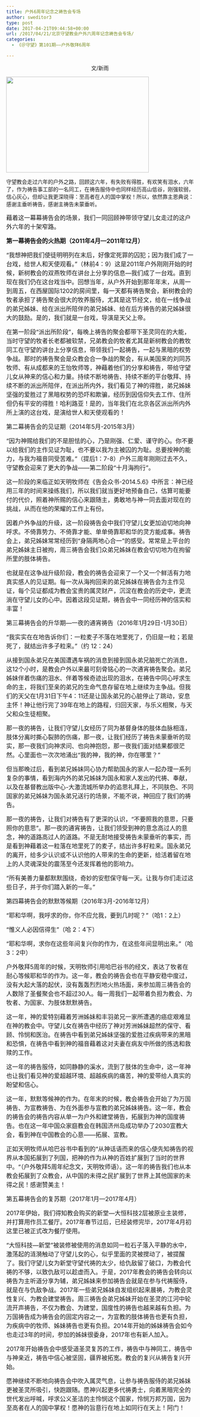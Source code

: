 ```yaml
---
title: 户外6周年记念之祷告会专场
author: sweditor3
type: post
date: 2017-04-21T09:44:58+00:00
url: /2017/04/21/北京守望教会户外六周年记念祷告会专场/
categories:
  - 《＠守望》第101期——户外敬拜6周年

---
```

<p style="text-align: center;">
  文/新雨
</p>

<img class="aligncenter wp-image-15217" src="http://t5.shwchurch.org/wp-content/uploads/2017/04/2012年复活节祷告会02.jpg" alt="" width="383" height="257" />

守望教会走过六年的户外之路，回顾这六年，有失败有得胜，有欢笑有泪水，六年了，作为祷告事工部的一名同工，在祷告服侍中也同样经历高山低谷，刚强软弱，信心灰心，但却让我更深晓得：至高者在人的国中掌权！所以，依然靠主恩典说：感谢主垂听祷告，感谢主祷告未蒙垂听。

<span style="font-size: 12pt;">藉着这一幕幕祷告会的场景，我们一同回顾神带领守望儿女走过的这户外六年的十架窄路。</span>

<span style="font-size: 12pt;"><strong>第一幕祷告会的火热期（2011年4月&#8212;2011年12月）</strong></span>

<span style="font-size: 12pt;">“我想神把我们使徒明明列在末后，好像定死罪的囚犯；因为我们成了一台戏，给世人和天使观看。”（林前4：9）这是2011年户外刚刚开始的时候，新树教会的双燕牧师在讲台上分享的信息—我们成了一台戏。直到现在我们仍在这台戏当中。回想当年，从户外开始到那年年末，从周一到周五，在西屋国际1202的房间里，每一天都有祷告聚会，新树教会的牧者承担了祷告聚会很大的牧养服侍，尤其是这节经文，给在一线争战的弟兄姊妹、给在派出所陪伴的弟兄姊妹、给在后方祷告的弟兄姊妹很大的鼓励。是的，我们就是一台戏，导演是天父上帝。</span>

<span style="font-size: 12pt;">在第一阶段“派出所阶段”，每晚上祷告的聚会都带下圣灵同在的大能，当时守望的牧者长老都被软禁，兄弟教会的牧者尤其是新树教会的教牧同工在守望的讲台上分享信息，带领我们一起祷告，一起与黑暗的权势争战。那时的祷告聚会是众教会合一争战的聚会，有从美国来的刘同苏牧师、有从成都来的王怡牧师等，神藉着他们的分享和祷告，带给守望儿女从神来的信心和力量。持续不断地祷告、持续不断的平台敬拜、持续不断的派出所陪伴，在派出所内外，我们看见了神的得胜，弟兄姊妹坚强的爱胜过了黑暗权势的恐吓和欺骗，经历到因信仰失去工作、住所但仍有平安的得胜！哈利路亚！是的，当年我们在北京各区派出所内外所上演的这台戏，是演给世人和天使观看的！</span>

<span style="font-size: 12pt;">第二幕祷告会的见证期（2014年5月-2015年3月）</span>

<span style="font-size: 12pt;">“因为神赐给我们的不是胆怯的心，乃是刚强、仁爱、谨守的心。你不要以给我们的主作见证为耻，也不要以我为主被囚的为耻。总要按神的能力，与我为福音同受苦难。”（提后1：7-8）户外三周年刚刚过去不久，守望教会迎来了更大的争战——第二阶段“十月海拘行”。</span>

<span style="font-size: 12pt;">这一阶段的来临正如天明牧师在《告会众书-2014.5.6》中所言：神已经用三年的时间来操练我们，所以我们就当更好地预备自己，估算可能要付的代价，照着神所赐的信心来跟随主，勇敢地与神一同去面对现在的挑战，从而在他的荣耀的工作上有份。</span>

<span style="font-size: 12pt;">因着户外争战的升级，这一阶段祷告会中我们守望儿女更加迫切地向神呼求。不倚靠势力、不倚靠才能、单单倚靠耶和华的灵方能成事。祷告会上，弟兄姊妹常常经历到“身隔两地心合一”的感受。常常是上平台的弟兄姊妹主日被拘，周三祷告会我们众弟兄姊妹在教会切切地为在拘留所里的肢体祷告。</span>

<span style="font-size: 12pt;">也就是在这争战升级阶段，教会的祷告会迎来了一个又一个鲜活有力地真实感人的见证期。每一次从海拘回来的弟兄姊妹在祷告会为主作见证，每个见证都成为教会宝贵的属灵财产，沉淀在教会的历史中，更流淌在守望儿女的心中。因着这段见证期，祷告会中一同经历神的信实和丰富！</span>

<span style="font-size: 12pt;">第三幕祷告会的升华期—一夜的通宵祷告（2016年1月29日-1月30日）</span>

<span style="font-size: 12pt;">“我实实在在地告诉你们：一粒麦子不落在地里死了，仍旧是一粒；若是死了，就结出许多子粒来。”（约 12：24）</span>

<span style="font-size: 12pt;">从接到国永弟兄在美国遭遇车祸的消息到接到国永弟兄脑死亡的消息，这12个小时，是教会户外以来最可刻骨铭心的一次通宵祷告聚会。弟兄姊妹伴着伤痛的泪水、伴着等候奇迹出现的泪水，在祷告中同心呼求生命的主，将我们至亲的弟兄的生命气息存留在地上继续为主争战。但我们的天父在1月31日下午4：11还是让国永弟兄的心脏停止了跳动，安息主怀！神让他行完了39年在地上的路程，归回天家，与乐义相聚，与天父和众生徒相聚。</span>

<span style="font-size: 12pt;">那一夜的祷告，让我们守望儿女经历了同为基督身体的肢体血脉相连，肢体分离时撕心裂肺的伤痛，那一夜，让我们经历了祷告未蒙垂听的现实，那一夜我们向神求问、也向神抱怨，那一夜我们面对结果都很茫然。心里面也一次次地涌出“我的神，我的神，你在哪里？”</span>

<span style="font-size: 12pt;">但当那晚过后，看到弟兄姊妹同心协力帮助国永的家人一起办理一系列复杂的事情，看到海内外的弟兄姊妹为国永和家人发出的代祷、奉献，以及在基督教出版中心-大激流城所举办的追思礼拜上，不同肤色、不同国家的弟兄姊妹为国永弟兄送行的场景，不能不说，神回应了我们的祷告。</span>

<span style="font-size: 12pt;">那一夜的祷告，让我们对祷告有了更深的认识，“不要照我的意思，只要照你的意思”。那一夜的通宵祷告，让我们领受到神的意念高过人的意念，神的道路高过人的道路。不是无耐地接受祷告未蒙垂听的事实，而是看到神藉着这一粒落在地里死了的麦子，结出许多籽粒来。国永弟兄的离开，给多少认识或不认识他的人带来的生命的更新，给活着留在地上的人灵魂深处的震荡至今还发挥着他的影响力。</span>

<span style="font-size: 12pt;">“所有美善力量都默默围绕，奇妙的安慰保守每一天。让我与你们走过这些日子，并于你们踏入新的一年。”</span>

<span style="font-size: 12pt;">第四幕祷告会的默默等候期（2016年3月-2016年12月）</span>

<span style="font-size: 12pt;">“耶和华啊，我呼求的你，你不应允我，要到几时呢？”（哈1：2上）</span>

<span style="font-size: 12pt;">“惟义人必因信得生”（哈 2：4下）</span>

<span style="font-size: 12pt;">“耶和华啊，求你在这些年间复兴你的作为，在这些年间显明出来。”（哈3：2中）</span>

<span style="font-size: 12pt;">户外敬拜5周年的时候，天明牧师引用哈巴谷书的经文，表达了牧者在耐心等候耶和华的作为。这一年，教会的祷告会也在平静安稳中度过，没有大起大落的起伏，没有轰轰烈烈地火热场面，来参加周三祷告会的人数除了圣餐聚会也不超过30人。每一周我们一起带着负担为教会、为牧者、为国家、为肢体默默祷告。</span>

<span style="font-size: 12pt;">这一年，神的爱特别藉着芳洲姊妹和丰羽弟兄一家所遭遇的癌症艰难显在神的教会中。守望儿女在祷告中经历了神对芳洲姊妹超然的保守、看顾、怜悯和医治。在祷告中看到弟兄姊妹坚强的爱胜过疾病带来的黑暗和恐惧，在祷告中看到神的福音藉着这对夫妻在病友中所做的拣选和救赎的工作。</span>
  
<span style="font-size: 12pt;">这一年的祷告服侍，如同静静的溪水，流到了肢体的生命中，这一年神也让我们看见神的爱超越环境、超越疾病的痛苦，神的爱带给人真实的盼望和信心。</span>

<span style="font-size: 12pt;">这一年，默默等候神的作为。在年末的时候，教会祷告会开始了为万国祷告、为宣教祷告、为在外面参与宣教的弟兄姊妹祷告。这一年，教会的祷告会的祷告内容从单一为户外和建堂祷告，拓展到为神的国度祷告。也在这一年中国众家庭教会在韩国济州岛成功举办了2030宣教大会，看到神在中国教会的心意——拓展、宣教。</span>

<span style="font-size: 12pt;">正如天明牧师从哈巴谷书中看到的“从神话语而来的信心使先知祷告的视界从本国拓展到了列国，把神的作为从神的百姓扩展到了当时的世界中。“（户外敬拜5周年纪念文，天明牧师语）。这一年的祷告我们也从本教会拓展到了众教会，从中国的未得之民扩展到了世界上其他国家的未得之民！感谢赞美主！</span>

<span style="font-size: 12pt;">第五幕祷告会的复苏期（2017年1月—2017年4月）</span>

<span style="font-size: 12pt;">2017年伊始，我们得知教会购买的新堂—大恒科技2层被原业主装修，并打算用作员工餐厅。2017年春节过后，已经装修完毕，2017年4月初这里已被正式改为餐厅使用。</span>

<span style="font-size: 12pt;">“大恒科技—新堂”被装修被使用的消息如同一粒石子落入平静的水中，激荡起的涟漪触动了守望儿女的心，似乎里面的灵被搅动了，被提醒了。我们守望儿女为新堂守望代祷的太少，给仇敌留了破口，为教会代祷的不够，以致仇敌可以趁虚而入。于是，2017年教会的祷告会转向以祷告为主听道分享为辅，弟兄姊妹来参加祷告会就是在参与代祷服侍，就是在与仇敌争战。2017年一些弟兄姊妹自发组织起来晨祷，为教会灵性复兴、为教会建堂祷告。周三祷告会弟兄姊妹开始在圣灵的江河中轮流开声祷告，不仅为教会、为建堂，国度性的祷告也越来越有负担。为万国祷告成为祷告会的固定内容之一，为宣教的肢体祷告也更有负担，为疾病中的牧师、姊妹祷告也更有负担。2014年开始的姊妹祷告会如今也走过3年的时间，参加的姊妹很委身，2017年也有新人加入。</span>

<span style="font-size: 12pt;">2017年开始祷告会中感受道圣灵复苏的工作，祷告中与神同工，祷告中与神亲近，祷告中信心被坚固，疆界被拓宽。教会的复兴从祷告复兴开始。</span>

<span style="font-size: 12pt;">愿神继续不断地向祷告会中吹入属灵气息，让参与祷告服侍的弟兄姊妹更被圣灵所吸引，快跑跟随。愿神兴起更多代祷勇士，向着黑暗完全的世代发出呼喊，呼求公义圣洁的主怜悯这个国家，怜悯万邦万国，因为至高者在人的国中掌权！愿神的旨意行在地上如同行在天上！阿门！</span>